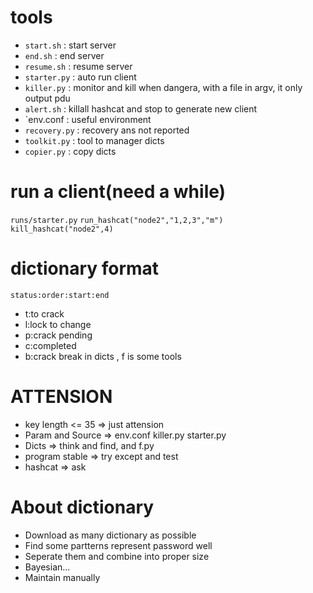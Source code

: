 # tools
- `start.sh`    : start server
- `end.sh`      : end server
- `resume.sh`   : resume server
- `starter.py`  : auto run client
- `killer.py`   : monitor and kill when dangera, with a file in argv, it only output pdu
- `alert.sh`    : killall hashcat and stop to generate new client
- `env.conf     : useful environment
- `recovery.py` : recovery ans not reported
- `toolkit.py`  : tool to manager dicts
- `copier.py`   : copy dicts

# run a client(need a while)
`runs/starter.py`
`run_hashcat("node2","1,2,3","m")`
`kill_hashcat("node2",4)`

# dictionary format
`status:order:start:end`
- t:to crack
- l:lock to change
- p:crack pending
- c:completed
- b:crack break
in dicts , f is some tools

# ATTENSION
- key length <= 35 => just attension
- Param and Source => env.conf killer.py starter.py
- Dicts            => think and find, and f.py
- program stable   => try except and test
- hashcat          => ask

# About dictionary
- Download as many dictionary as possible
- Find some partterns represent password well
- Seperate them and combine into proper size
- Bayesian...
- Maintain manually
